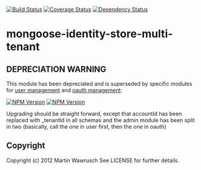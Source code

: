 [![Build Status](https://travis-ci.org/codedoctor/mongoose-identity-store-multi-tenant.svg?branch=master)](https://travis-ci.org/codedoctor/mongoose-identity-store-multi-tenant)
[![Coverage Status](https://img.shields.io/coveralls/codedoctor/mongoose-identity-store-multi-tenant.svg)](https://coveralls.io/r/codedoctor/mongoose-identity-store-multi-tenant)
[![Dependency Status](https://gemnasium.com/codedoctor/mongoose-identity-store-multi-tenant.svg)](https://gemnasium.com/codedoctor/mongoose-identity-store-multi-tenant)


mongoose-identity-store-multi-tenant
===========================

## DEPRECIATION WARNING

This module has been depreciated and is superseded by specific modules for [user management](https://www.npmjs.org/package/mongoose-user-store-multi-tenant) and [oauth management](https://www.npmjs.org/package/mongoose-oauth-store-multi-tenant):

[![NPM Version](http://img.shields.io/npm/v/mongoose-user-store-multi-tenant.svg)](https://www.npmjs.org/package/mongoose-user-store-multi-tenant)
[![NPM Version](http://img.shields.io/npm/v/mongoose-oauth-store-multi-tenant.svg)](https://www.npmjs.org/package/mongoose-oauth-store-multi-tenant)

Upgrading should be straight forward, except that accountId has been replaced with _tenantId in all schemas and the admin module has been split in two (basically, call the one in user first, then the one in oauth)

## Copyright

Copyright (c) 2012 Martin Wawrusch See LICENSE for
further details.


